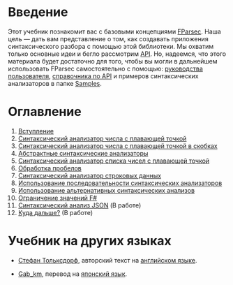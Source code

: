 # Введение

Этот учебник познакомит вас с базовыми концепциями  [FParsec](https://github.com/stephan-tolksdorf/fparsec). Наша цель &mdash; дать вам представление о том, как создавать приложения синтаксического разбора с помощью этой библиотеки. Мы охватим только основные идеи и бегло рассмотрим [API](https://ru.wikipedia.org/wiki/API). Но, надеемся, что этого материала будет достаточно для того, чтобы вы могли в дальнейшем использовать FParsec самостоятельно с помощью: [руководства пользователя](http://www.quanttec.com/fparsec/users-guide/), [справочника по API](http://www.quanttec.com/fparsec/reference/) и примеров синтаксических анализаторов в папке [Samples](https://github.com/stephan-tolksdorf/fparsec/tree/master/Samples).

# Оглавление
1. [Вступление](01-preliminaries) 
1. [Синтаксический анализатор числа с плавающей точкой](02-parsing-a-single-float)
1. [Синтаксический анализатор числа с плавающей точкой в скобках](03-parsing-a-float-between-brackets)
1. [Абстрактные синтаксические анализаторы](04-abstracting-parsers)
1. [Синтаксический анализатор списка чисел с плавающей точкой](05-parsing-a-list-of-floats)
1. [Обработка пробелов](06-handling-whitespace)
1. [Синтаксический анализатор строковых данных](07-parsing-string-data)
1. [Использование последовательности синтаксических анализаторов](08-sequentially-applying-parsers)
1. [Использование альтернативных синтаксических анализов](09-parsing-alternatives)
1. [Ограничение значений F#](10-fsharps-value-restriction)
1. [Синтаксический анализ JSON](11-parsing-json) (В работе)
1. [Куда дальше?](12-what-now) (В работе)

# Учебник на других языках
- [Стефан Тольксдорф](https://github.com/stephan-tolksdorf), авторский текст на [английском языке](http://www.quanttec.com/fparsec/tutorial.html).
* [Gab_km](https://twitter.com/gab_km), перевод на [японский язык](http://blog.livedoor.jp/gab_km/archives/1437534.html).